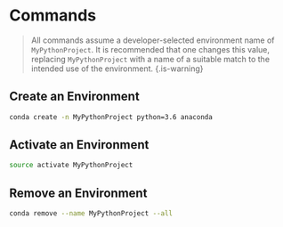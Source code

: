<!-- TITLE: Helpful Anaconda Commands -->
<!-- SUBTITLE: Cheat Sheet for Anaconda -->

# Commands

> All commands assume a developer-selected environment name of `MyPythonProject`.
> It is recommended that one changes this value, replacing `MyPythonProject` with a name of a suitable match to the intended use of the environment.
{.is-warning}

## Create an Environment

```bash
conda create -n MyPythonProject python=3.6 anaconda
```

## Activate an Environment

```bash
source activate MyPythonProject
```

## Remove an Environment

```bash
conda remove --name MyPythonProject --all
```
